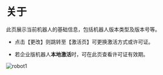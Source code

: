 # 关于

此页展示当前机器人的基础信息，包括机器人版本类型及版本号等。

- 点击【更改】则跳转至【激活页】可更换激活方式或许可证。

- 若企业版机器人**本地激活**时，可在此页查看许可证有效期。

![robot1](https://docimages.blob.core.chinacloudapi.cn/images/Robot/Robot-Settings-About-0.png)

